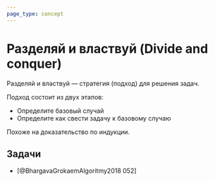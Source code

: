 ```yaml
---
page_type: concept
---
```


# Разделяй и властвуй (Divide and conquer)

Разделяй и властвуй — стратегия (подход) для решения задач.

Подход состоит из двух этапов:

- Определите базовый случай
- Определите как свести задачу к базовому случаю

Похоже на доказательство по индукции.

## Задачи

- [@BhargavaGrokaemAlgoritmy2018 052]
